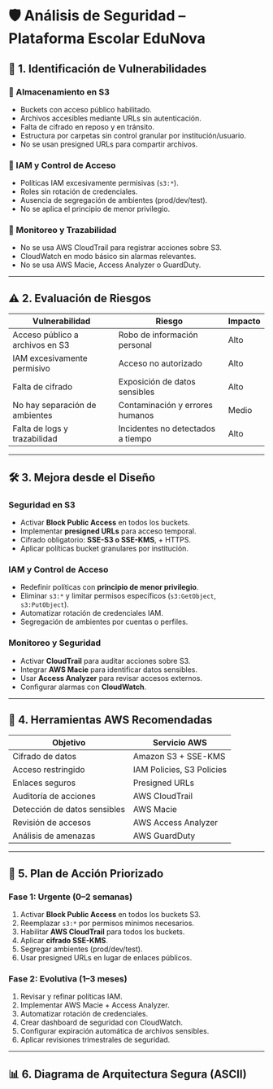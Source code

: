 # 🛡️ Análisis de Seguridad – Plataforma Escolar EduNova

## 🧩 1. Identificación de Vulnerabilidades

### 🔐 Almacenamiento en S3
- Buckets con acceso público habilitado.
- Archivos accesibles mediante URLs sin autenticación.
- Falta de cifrado en reposo y en tránsito.
- Estructura por carpetas sin control granular por institución/usuario.
- No se usan presigned URLs para compartir archivos.

### 🔑 IAM y Control de Acceso
- Políticas IAM excesivamente permisivas (`s3:*`).
- Roles sin rotación de credenciales.
- Ausencia de segregación de ambientes (prod/dev/test).
- No se aplica el principio de menor privilegio.

### 🧭 Monitoreo y Trazabilidad
- No se usa AWS CloudTrail para registrar acciones sobre S3.
- CloudWatch en modo básico sin alarmas relevantes.
- No se usa AWS Macie, Access Analyzer o GuardDuty.

---

## ⚠️ 2. Evaluación de Riesgos

| Vulnerabilidad                     | Riesgo                              | Impacto |
|-----------------------------------|-------------------------------------|---------|
| Acceso público a archivos en S3   | Robo de información personal        | Alto    |
| IAM excesivamente permisivo       | Acceso no autorizado                | Alto    |
| Falta de cifrado                  | Exposición de datos sensibles       | Alto    |
| No hay separación de ambientes    | Contaminación y errores humanos     | Medio   |
| Falta de logs y trazabilidad      | Incidentes no detectados a tiempo   | Alto    |

---

## 🛠️ 3. Mejora desde el Diseño

### Seguridad en S3
- Activar **Block Public Access** en todos los buckets.
- Implementar **presigned URLs** para acceso temporal.
- Cifrado obligatorio: **SSE-S3 o SSE-KMS**, + HTTPS.
- Aplicar políticas bucket granulares por institución.

### IAM y Control de Acceso
- Redefinir políticas con **principio de menor privilegio**.
- Eliminar `s3:*` y limitar permisos específicos (`s3:GetObject`, `s3:PutObject`).
- Automatizar rotación de credenciales IAM.
- Segregación de ambientes por cuentas o perfiles.

### Monitoreo y Seguridad
- Activar **CloudTrail** para auditar acciones sobre S3.
- Integrar **AWS Macie** para identificar datos sensibles.
- Usar **Access Analyzer** para revisar accesos externos.
- Configurar alarmas con **CloudWatch**.

---

## 🧰 4. Herramientas AWS Recomendadas

| Objetivo                     | Servicio AWS              |
|-----------------------------|---------------------------|
| Cifrado de datos            | Amazon S3 + SSE-KMS       |
| Acceso restringido          | IAM Policies, S3 Policies |
| Enlaces seguros             | Presigned URLs            |
| Auditoría de acciones       | AWS CloudTrail            |
| Detección de datos sensibles| AWS Macie                 |
| Revisión de accesos         | AWS Access Analyzer       |
| Análisis de amenazas        | AWS GuardDuty             |

---

## 🚨 5. Plan de Acción Priorizado

### Fase 1: Urgente (0–2 semanas)
1. Activar **Block Public Access** en todos los buckets S3.
2. Reemplazar `s3:*` por permisos mínimos necesarios.
3. Habilitar **AWS CloudTrail** para todos los buckets.
4. Aplicar **cifrado SSE-KMS**.
5. Segregar ambientes (prod/dev/test).
6. Usar presigned URLs en lugar de enlaces públicos.

### Fase 2: Evolutiva (1–3 meses)
1. Revisar y refinar políticas IAM.
2. Implementar AWS Macie + Access Analyzer.
3. Automatizar rotación de credenciales.
4. Crear dashboard de seguridad con CloudWatch.
5. Configurar expiración automática de archivos sensibles.
6. Aplicar revisiones trimestrales de seguridad.

---

## 📊 6. Diagrama de Arquitectura Segura (ASCII)

